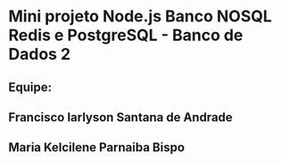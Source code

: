 # Mini projeto Node.js Banco NOSQL Redis e PostgreSQL - Banco de Dados 2 

## Equipe:
## Francisco Iarlyson Santana de Andrade
## Maria Kelcilene Parnaiba Bispo
